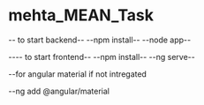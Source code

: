 # mehta_MEAN_Task

-- to start backend--
--npm install--
--node app--

---- to start frontend--
--npm install--
--ng serve--

--for angular material if not intregated

--ng add @angular/material

